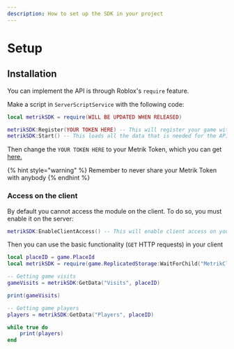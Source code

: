 ```yaml
---
description: How to set up the SDK in your project
---
```


# Setup

## Installation

You can implement the API is through Roblox's `require` feature.

Make a script in `ServerScriptService` with the following code:

```lua
local metrikSDK = require(WILL BE UPDATED WHEN RELEASED)

metrikSDK:Register(YOUR TOKEN HERE) -- This will register your game with our servers
metrikSDK:Start() -- This loads all the data that is needed for the API
```

Then change the `YOUR TOKEN HERE` to your Metrik Token, which you can get [here.](https://app.metrik.dev/settings/token/)

{% hint style="warning" %}
Remember to never share your Metrik Token with anybody
{% endhint %}

### Access on the client

By default you cannot access the module on the client. To do so, you must enable it on the server:

```lua
metrikSDK:EnableClientAccess() -- This will enable client access on your game
```

Then you can use the basic functionality \(`GET` HTTP requests\) in your client

```lua
local placeID = game.PlaceId
local metrikSDK = require(game.ReplicatedStorage:WaitForChild("MetrikClient") -- This will access a version of the SDK on the client that was accessed on the server

-- Getting game visits
gameVisits = metrikSDK:GetData("Visits", placeID)

print(gameVisits)

-- Getting game players
players = metrikSDK:GetData("Players", placeID)

while true do
    print(players)
end

```



